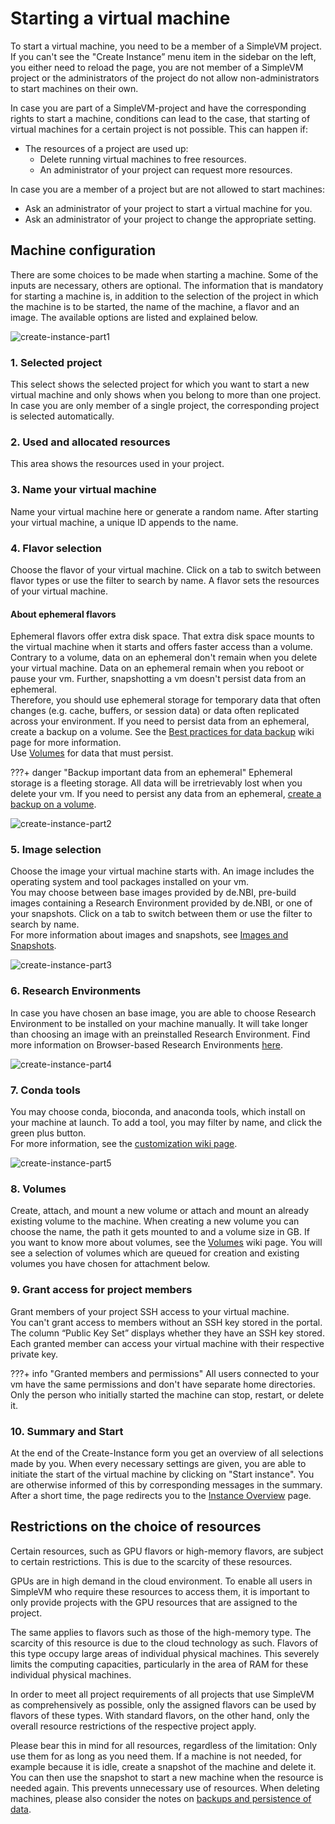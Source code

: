 # Starting a virtual machine

To start a virtual machine, you need to be a member of a SimpleVM project.
If you can't see the "Create Instance” menu item in the sidebar on the left, you either need to reload the page, you are not member of a SimpleVM project or the administrators of the project do not allow non-administrators to start machines on their own.

In case you are part of a SimpleVM-project and have the corresponding rights to start a machine, conditions can lead to the case, that starting of virtual machines for a certain project is not possible. This can happen if:

- The resources of a project are used up:
    - Delete running virtual machines to free resources.
    - An administrator of your project can request more resources. 

In case you are a member of a project but are not allowed to start machines:

- Ask an administrator of your project to start a virtual machine for you.
- Ask an administrator of your project to change the appropriate setting.

## Machine configuration

There are some choices to be made when starting a machine.
Some of the inputs are necessary, others are optional. 
The information that is mandatory for starting a machine is, in addition to the selection of the project in which the machine is to be started, the name of the machine, a flavor and an image.
The available options are listed and explained below.

![create-instance-part1](./img/create_instance/create-instance-part1.png)

### 1. Selected project

This select shows the selected project for which you want to start a new virtual machine and only shows when
you belong to more than one project. In case you are only member of a single project, the corresponding project is selected automatically.

### 2. Used and allocated resources

This area shows the resources used in your project.

### 3. Name your virtual machine

Name your virtual machine here or generate a random name. 
After starting your virtual machine, a unique ID appends to the name.

### 4. Flavor selection

Choose the flavor of your virtual machine.
Click on a tab to switch between flavor types or use the filter to search by name.
A flavor sets the resources of your virtual machine.

#### About ephemeral flavors

Ephemeral flavors offer extra disk space. 
That extra disk space mounts to the virtual machine when it starts and offers faster access than a volume.<br>
Contrary to a volume, data on an ephemeral don't remain when you delete your virtual machine.
Data on an ephemeral remain when you reboot or pause your vm.
Further, snapshotting a vm doesn't persist data from an ephemeral.<br>
Therefore, you should use ephemeral storage for temporary data that often changes
(e.g. cache, buffers, or session data) or data often replicated across your environment.
If you need to persist data from an ephemeral, create a backup on a volume.
See the [Best practices for data backup](./backup.md) wiki page for more information.<br>
Use [Volumes](#8-volumes) for data that must persist.

???+ danger "Backup important data from an ephemeral"
    Ephemeral storage is a fleeting storage. 
    All data will be irretrievably lost when you delete your vm.
    If you need to persist any data from an ephemeral, [create a backup on a volume](./backup.md).

![create-instance-part2](./img/create_instance/create-instance-part2.png)


### 5. Image selection

Choose the image your virtual machine starts with.
An image includes the operating system and tool packages installed on your vm.<br>
You may choose between base images provided by de.NBI, pre-build images containing a Research Environment
provided by de.NBI, or one of your snapshots.
Click on a tab to switch between them or use the filter to search by name.<br>
For more information about images and snapshots, see [Images and Snapshots](./snapshots.md).

![create-instance-part3](./img/create_instance/create-instance-part3.png)

### 6. Research Environments

In case you have chosen an base image, you are able to choose Research Environment to be installed on your machine manually.
It will take longer than choosing an image with an preinstalled Research Environment.
Find more information on Browser-based Research Environments [here](./customization.md#research-environments).

![create-instance-part4](./img/create_instance/create-instance-part4.png)

### 7. Conda tools

You may choose conda, bioconda, and anaconda tools, which install on your machine at launch.
To add a tool, you may filter by name, and click the green plus button.<br>
For more information, see the [customization wiki page](./customization.md#conda).

![create-instance-part5](./img/create_instance/create-instance-part5.png)

### 8. Volumes

Create, attach, and mount a new volume or attach and mount an already existing volume to the machine.
When creating a new volume you can choose the name, the path it gets mounted to and a volume size in GB.
If you want to know more about volumes, see the [Volumes](./volumes.md) wiki page.
You will see a selection of volumes which are queued for creation and existing volumes you have chosen for attachment below. 


### 9. Grant access for project members

Grant members of your project SSH access to your virtual machine.<br>
You can't grant access to members without an SSH key stored in the portal.
The column “Public Key Set” displays whether they have an SSH key stored.
Each granted member can access your virtual machine with their respective private key.

???+ info "Granted members and permissions"
    All users connected to your vm have the same permissions and don't have separate home directories.<br>
    Only the person who initially started the machine can stop, restart, or delete it.

### 10. Summary and Start

At the end of the Create-Instance form you get an overview of all selections made by you. 
When every necessary settings are given, you are able to initiate the start of the virtual machine by clicking on "Start instance".
You are otherwise informed of this by corresponding messages in the summary.
After a short time, the page redirects you to the [Instance Overview](./instance_overview.md) page.


## Restrictions on the choice of resources

Certain resources, such as GPU flavors or high-memory flavors, are subject to certain restrictions.
This is due to the scarcity of these resources.

GPUs are in high demand in the cloud environment. To enable all users in SimpleVM who require these resources to access them, it is important to only provide projects with the GPU resources that are assigned to the project.

The same applies to flavors such as those of the high-memory type.
The scarcity of this resource is due to the cloud technology as such. Flavors of this type occupy large areas of individual physical machines. This severely limits the computing capacities, particularly in the area of RAM for these individual physical machines.

In order to meet all project requirements of all projects that use SimpleVM as comprehensively as possible, only the assigned flavors can be used by flavors of these types. With standard flavors, on the other hand, only the overall resource restrictions of the respective project apply.

Please bear this in mind for all resources, regardless of the limitation:
Only use them for as long as you need them. If a machine is not needed, for example because it is idle, create a snapshot of the machine and delete it.
You can then use the snapshot to start a new machine when the resource is needed again. This prevents unnecessary use of resources. When deleting machines, please also consider the notes on [backups and persistence of data](./backup.md).